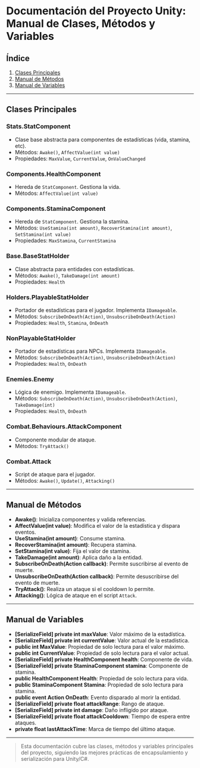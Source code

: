 # Documentación del Proyecto Unity: Manual de Clases, Métodos y Variables

## Índice
1. [Clases Principales](#clases-principales)
2. [Manual de Métodos](#manual-de-métodos)
3. [Manual de Variables](#manual-de-variables)

---

## Clases Principales

### Stats.StatComponent
- Clase base abstracta para componentes de estadísticas (vida, stamina, etc).
- Métodos: `Awake()`, `AffectValue(int value)`
- Propiedades: `MaxValue`, `CurrentValue`, `OnValueChanged`

### Components.HealthComponent
- Hereda de `StatComponent`. Gestiona la vida.
- Métodos: `AffectValue(int value)`

### Components.StaminaComponent
- Hereda de `StatComponent`. Gestiona la stamina.
- Métodos: `UseStamina(int amount)`, `RecoverStamina(int amount)`, `SetStamina(int value)`
- Propiedades: `MaxStamina`, `CurrentStamina`

### Base.BaseStatHolder
- Clase abstracta para entidades con estadísticas.
- Métodos: `Awake()`, `TakeDamage(int amount)`
- Propiedades: `Health`

### Holders.PlayableStatHolder
- Portador de estadísticas para el jugador. Implementa `IDamageable`.
- Métodos: `SubscribeOnDeath(Action)`, `UnsubscribeOnDeath(Action)`
- Propiedades: `Health`, `Stamina`, `OnDeath`

### NonPlayableStatHolder
- Portador de estadísticas para NPCs. Implementa `IDamageable`.
- Métodos: `SubscribeOnDeath(Action)`, `UnsubscribeOnDeath(Action)`
- Propiedades: `Health`, `OnDeath`

### Enemies.Enemy
- Lógica de enemigo. Implementa `IDamageable`.
- Métodos: `SubscribeOnDeath(Action)`, `UnsubscribeOnDeath(Action)`, `TakeDamage(int)`
- Propiedades: `Health`, `OnDeath`

### Combat.Behaviours.AttackComponent
- Componente modular de ataque.
- Métodos: `TryAttack()`

### Combat.Attack
- Script de ataque para el jugador.
- Métodos: `Awake()`, `Update()`, `Attacking()`

---

## Manual de Métodos

- **Awake()**: Inicializa componentes y valida referencias.
- **AffectValue(int value)**: Modifica el valor de la estadística y dispara eventos.
- **UseStamina(int amount)**: Consume stamina.
- **RecoverStamina(int amount)**: Recupera stamina.
- **SetStamina(int value)**: Fija el valor de stamina.
- **TakeDamage(int amount)**: Aplica daño a la entidad.
- **SubscribeOnDeath(Action callback)**: Permite suscribirse al evento de muerte.
- **UnsubscribeOnDeath(Action callback)**: Permite desuscribirse del evento de muerte.
- **TryAttack()**: Realiza un ataque si el cooldown lo permite.
- **Attacking()**: Lógica de ataque en el script `Attack`.

---

## Manual de Variables

- **[SerializeField] private int maxValue**: Valor máximo de la estadística.
- **[SerializeField] private int currentValue**: Valor actual de la estadística.
- **public int MaxValue**: Propiedad de solo lectura para el valor máximo.
- **public int CurrentValue**: Propiedad de solo lectura para el valor actual.
- **[SerializeField] private HealthComponent health**: Componente de vida.
- **[SerializeField] private StaminaComponent stamina**: Componente de stamina.
- **public HealthComponent Health**: Propiedad de solo lectura para vida.
- **public StaminaComponent Stamina**: Propiedad de solo lectura para stamina.
- **public event Action OnDeath**: Evento disparado al morir la entidad.
- **[SerializeField] private float attackRange**: Rango de ataque.
- **[SerializeField] private int damage**: Daño infligido por ataque.
- **[SerializeField] private float attackCooldown**: Tiempo de espera entre ataques.
- **private float lastAttackTime**: Marca de tiempo del último ataque.

---

> Esta documentación cubre las clases, métodos y variables principales del proyecto, siguiendo las mejores prácticas de encapsulamiento y serialización para Unity/C#.
